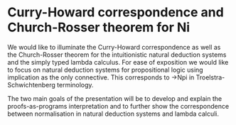 Curry-Howard correspondence and Church-Rosser theorem for Ni
============================================================

We would like to illuminate the Curry-Howard correspondence as well as
the Church-Rosser theorem for the intuitionistic natural deduction
systems and the simply typed lambda calculus. For ease of exposition
we would like to focus on natural deduction systems for propositional
logic using implication as the only connective. This corresponds to
->Npi in Troelstra-Schwichtenberg terminology.

The two main goals of the presentation will be to develop and explain
the proofs-as-programs interpretation and to further show the
correspondence between normalisation in natural deduction systems and
lambda calculi.
